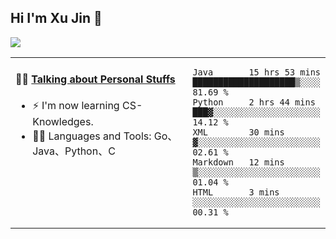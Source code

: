 
## Hi I'm Xu Jin 👋
![](https://komarev.com/ghpvc/?username=jiayouxujin&color=brightgreen&label=PROFILE+VIEWS)



<table align="center">
<tr>
<td valign="top" width="60%">

#### 🏋️‍♀️ <a href="https://github.com/jiayouxujin" target="_blank">Talking about Personal Stuffs</a>
<!-- recent_releases starts -->

- ⚡  I'm now learning CS-Knowledges.  
- 🏊‍♂️ Languages and Tools: Go、Java、Python、C
<!-- recent_releases ends -->
</td>
<td>
 
<!--START_SECTION:waka-->
```text
Java       15 hrs 53 mins  ████████████████████▒░░░░   81.69 % 
Python     2 hrs 44 mins   ███▓░░░░░░░░░░░░░░░░░░░░░   14.12 % 
XML        30 mins         ▓░░░░░░░░░░░░░░░░░░░░░░░░   02.61 % 
Markdown   12 mins         ▒░░░░░░░░░░░░░░░░░░░░░░░░   01.04 % 
HTML       3 mins          ░░░░░░░░░░░░░░░░░░░░░░░░░   00.31 % 
```
<!--END_SECTION:waka-->
 
</td>
</tr>
</table>





